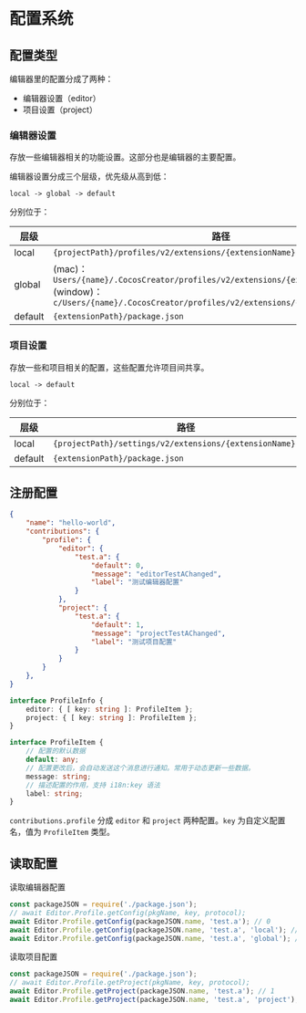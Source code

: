 # 配置系统

## 配置类型

编辑器里的配置分成了两种：

- 编辑器设置（editor）
- 项目设置（project）

### 编辑器设置

存放一些编辑器相关的功能设置。这部分也是编辑器的主要配置。

编辑器设置分成三个层级，优先级从高到低：

```
local -> global -> default
```

分别位于：

| 层级    | 路径                                                         |
| ------- | ------------------------------------------------------------ |
| local   | `{projectPath}/profiles/v2/extensions/{extensionName}.json`  |
| global  | (mac)：`Users/{name}/.CocosCreator/profiles/v2/extensions/{extensionName}.json` </br> (window)：`c/Users/{name}/.CocosCreator/profiles/v2/extensions/{extensionName}.json` |
| default | `{extensionPath}/package.json`                              |

### 项目设置

存放一些和项目相关的配置，这些配置允许项目间共享。

```
local -> default
```

分别位于：

| 层级    | 路径                                                        |
| ------- | ----------------------------------------------------------- |
| local   | `{projectPath}/settings/v2/extensions/{extensionName}.json` |
| default | `{extensionPath}/package.json`                             |

## 注册配置

```json
{
    "name": "hello-world",
    "contributions": {
        "profile": {
            "editor": {
                "test.a": {
                    "default": 0,
                    "message": "editorTestAChanged",
                    "label": "测试编辑器配置"
                }
            },
            "project": {
                "test.a": {
                    "default": 1,
                    "message": "projectTestAChanged",
                    "label": "测试项目配置"
                }
            }
        }
    },
}
```

```typescript
interface ProfileInfo {
    editor: { [ key: string ]: ProfileItem };
    project: { [ key: string ]: ProfileItem };
}

interface ProfileItem {
    // 配置的默认数据
    default: any;
    // 配置更改后，会自动发送这个消息进行通知。常用于动态更新一些数据。
    message: string;
    // 描述配置的作用，支持 i18n:key 语法
    label: string;
}
```

`contributions.profile` 分成 `editor` 和 `project` 两种配置。`key` 为自定义配置名，值为 `ProfileItem` 类型。

## 读取配置

读取编辑器配置

```javascript
const packageJSON = require('./package.json');
// await Editor.Profile.getConfig(pkgName, key, protocol);
await Editor.Profile.getConfig(packageJSON.name, 'test.a'); // 0
await Editor.Profile.getConfig(packageJSON.name, 'test.a', 'local'); // undefined
await Editor.Profile.getConfig(packageJSON.name, 'test.a', 'global'); // undefined
```

读取项目配置

```javascript
const packageJSON = require('./package.json');
// await Editor.Profile.getProject(pkgName, key, protocol);
await Editor.Profile.getProject(packageJSON.name, 'test.a'); // 1
await Editor.Profile.getProject(packageJSON.name, 'test.a', 'project'); // undefined
```
